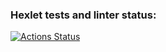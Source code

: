 ### Hexlet tests and linter status:
[![Actions Status](https://github.com/qrxt/devops-for-programmers-project-74/actions/workflows/hexlet-check.yml/badge.svg)](https://github.com/qrxt/devops-for-programmers-project-74/actions)